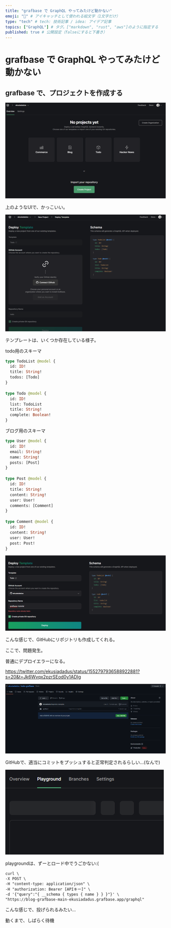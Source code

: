 ```yaml
---
title: "grafbase で GraphQL やってみたけど動かない"
emoji: "🍉" # アイキャッチとして使われる絵文字（1文字だけ）
type: "tech" # tech: 技術記事 / idea: アイデア記事
topics: ["GraphQL"] # タグ。["markdown", "rust", "aws"]のように指定する
published: true # 公開設定（falseにすると下書き）
---
```


# grafbase で GraphQL やってみたけど動かない

## grafbase で、プロジェクトを作成する

![](../images/grafbase/1.png)

上のようなUIで、かっこいい。

![](../images/grafbase/2.png)

テンプレートは、いくつか存在している様子。

todo用のスキーマ

```graphql
type TodoList @model {
  id: ID!
  title: String!
  todos: [Todo]
}

type Todo @model {
  id: ID!
  list: TodoList
  title: String!
  complete: Boolean!
}

```

ブログ用のスキーマ

```graphql
type User @model {
  id: ID!
  email: String!
  name: String!
  posts: [Post]
}

type Post @model {
  id: ID!
  title: String!
  content: String!
  user: User!
  comments: [Comment]
}

type Comment @model {
  id: ID!
  content: String!
  user: User!
  post: Post!
}
```

![](../images/grafbase/3.png)

こんな感じで、GitHubにリポジトリも作成してくれる。

ここで、問題発生。

普通にデプロイエラーになる。

https://twitter.com/ekusiadadus/status/1552797936588922881?s=20&t=Jk6Wvqx2pzrSEod0y1ADIg

![](../images/grafbase/4.png)

GitHubで、適当にコミットをプッシュすると正常判定されるらしい...(なんで)

![](../images/grafbase/5.png)


playgroundは、ずーとロード中でうごかない:(

```
curl \
-X POST \
-H "content-type: application/json" \
-H "authorization: Bearer [APIキー]" \
-d '{"query":"{ __schema { types { name } } }"}' \
"https://blog-grafbase-main-ekusiadadus.grafbase.app/graphql"
```

こんな感じで、投げられるみたい...

動くまで、しばらく待機